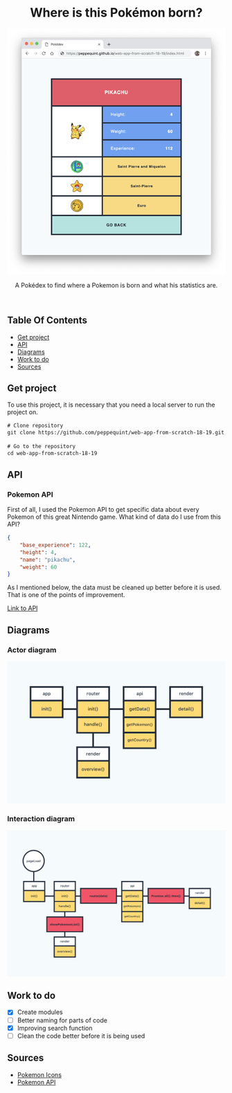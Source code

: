 <p align="center">
	<h1 align='center'>Where is this Pokémon born?</h1>
	<img src="public/src/Screenshot-app.png" width="920" />
</p>
<p align="center">
	A Pokédex to find where a Pokemon is born and what his statistics are.
</p>
<br>

## Table Of Contents

- [Get project](#get-project)
- [API](#api)
- [Diagrams](#diagrams)
- [Work to do](#work-to-do)
- [Sources](#sources)

## Get project

To use this project, it is necessary that you need a local server to run the project on.

```shell
# Clone repository
git clone https://github.com/peppequint/web-app-from-scratch-18-19.git

# Go to the repository
cd web-app-from-scratch-18-19
```

## API

### Pokemon API

First of all, I used the Pokemon API to get specific data about every Pokemon of this great Nintendo game. What kind of data do I use from this API?

```JSON
{
	"base_experience": 122,
	"height": 4,
	"name": "pikachu",
	"weight": 60
}
```

As I mentioned below, the data must be cleaned up better before it is used. That is one of the points of improvement.

[Link to API](https://pokeapi.co/)

## Diagrams

### Actor diagram

![actor-diagram](public/src/actor-diagram.png)

### Interaction diagram

![interaction-diagram](public/src/interaction-diagram.png)

## Work to do

- [x] Create modules
- [ ] Better naming for parts of code
- [x] Improving search function
- [ ] Clean the code better before it is being used

## Sources

- [Pokemon Icons](https://roundicons.com/icon-packs/pokemon-go-filled-outline-icons/)
- [Pokemon API](https://pokeapi.co/)
